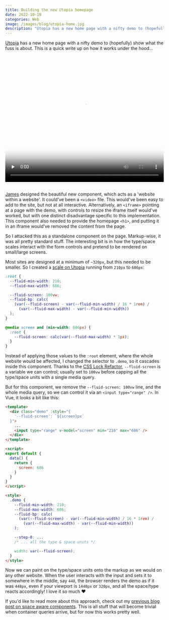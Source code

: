 ```yaml
---
title: Building the new Utopia homepage
date: 2022-10-19
categories: Web
image: /images/blog/utopia-home.jpg
description: "Utopia has a new home page with a nifty demo to (hopefully) show what the fuss is about. Here's how it works."
---
```


[Utopia](https://utopia.fyi) has a new home page with a nifty demo to (hopefully) show what the fuss is about. This is a quick write up on how it works under the hood...

<div style="position: relative; padding-bottom: 73.77%; padding-top: 30px; margin-bottom: 30px; height: 0; overflow: hidden;">
  <video src="https://trysmudford.com/images/blog/utopia-home.mp4" poster="https://trysmudford.com/images/blog/utopia-home.jpg" loop style="position: absolute; top: 0; left: 0; width: 100%; height: 100%;" preload="none" controls></video>
</div>

[James](https://twitter.com/j98) designed the beautiful new component, which acts as a 'website within a website'. It could've been a `<video>` file. This would've been easy to add to the site, but not at all interactive. Alternatively, an `<iframe>` pointing at a page with the demo, with controls to resize the iframe itself would've worked, but with one distinct disadvantage specific to this implementation. This component also needed to provide the homepage `<h1>`, and putting it in an iframe would've removed the content from the page.

So I attacked this as a standalone component on the page. Markup-wise, it was all pretty standard stuff. The interesting bit is in how the type/space scales interact with the form controls and pretend to be rendered on small/large screens.

Most sites are designed at a minimum of `~320px`, but this needed to be smaller. So I created a [scale on Utopia](https://utopia.fyi/type/calculator/?c=210,12.5,1.2,686,16,1.25,5,0,&s=0.75%7C0.5%7C0.25,1.5%7C2%7C3%7C4%7C6,s-l) running from `210px` to `686px`:

```css
:root {
  --fluid-min-width: 210;
  --fluid-max-width: 686;

  --fluid-screen: 100vw;
  --fluid-bp: calc(
    (var(--fluid-screen) - var(--fluid-min-width) / 16 * 1rem) /
      (var(--fluid-max-width) - var(--fluid-min-width))
  );
}

@media screen and (min-width: 686px) {
  :root {
    --fluid-screen: calc(var(--fluid-max-width) * 1px);
  }
}
```

Instead of applying those values to the `:root` element, where the whole website would be affected, I changed the selector to `.demo`, so it cascades inside this component. Thanks to the [CSS Lock Refactor](https://www.trysmudford.com/blog/refactoring-css-locks/), `--fluid-screen` is a variable we can control; usually set to `100vw` before capping all the type/space units with a single media query.

But for this component, we remove the `--fluid-screen: 100vw` line, and the whole media query, so we can control it via an `<input type="range" />`. In Vue, it looks a bit like this:

```html
<template>
  <div class="demo" :style="{
    '--fluid-screen': `${screen}px`
  }">
    ...
    <input type="range" v-model="screen" min="210" max="686" />
  </div>
</template>

<script>
export default {
  data() {
    return {
      screen: 686
    }
  }
}
</script>

<style>
  .demo {
    --fluid-min-width: 210;
    --fluid-max-width: 686;
    --fluid-bp: calc(
      (var(--fluid-screen) - var(--fluid-min-width) / 16 * 1rem) /
        (var(--fluid-max-width) - var(--fluid-min-width))
    );

    --step-0: ...
    /* ... all the type & space units */

    width: var(--fluid-screen);
  }
</style>
```

Now we can paint on the type/space units onto the markup as we would on any other website. When the user interacts with the input and sets it to somewhere in the middle, say `448`, the browser renders the demo as if it was `448px`, even if your viewport is `1440px` or `320px`, and all the space/type reacts accordingly! I love it so much ❤️


If you'd like to read more about this approach, check out my [previous blog post on space aware components](https://www.trysmudford.com/blog/space-aware-components/). This is all stuff that will become trivial when container queries arrive, but for now this works pretty well.
